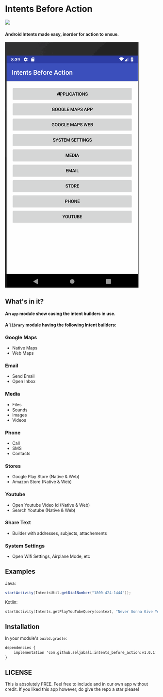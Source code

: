 # Intents Before Action
[![](https://jitpack.io/v/seljabali/intents_before_action.svg)](https://jitpack.io/#seljabali/intents_before_action)
#### Android Intents made easy, inorder for action to ensue.

![Demo](https://github.com/seljabali/intents_before_action/blob/master/app/src/main/res/mipmap-mdpi/intents_before_action.gif)

## What's in it?
#### An `app` module show casing the intent builders in use.
#### A `library` module having the following Intent builders:

### Google Maps
- Native Maps 
- Web Maps
### Email
- Send Email
- Open Inbox
### Media
- Files
- Sounds
- Images
- Videos
### Phone
- Call
- SMS
- Contacts
### Stores
- Google Play Store (Native & Web)
- Amazon Store (Native & Web)
### Youtube
- Open Youtube Video Id (Native & Web)
- Search Youtube (Native & Web)
### Share Text
- Builder with addresses, subjects, attachements
### System Settings
- Open Wifi Settings, Airplane Mode, etc

## Examples
Java:
```java
startActivity(IntentsUtil.getDialNumber("1800-424-1444"));
```
Kotlin:
```kotlin
startActivity(Intents.getPlayYouTubeQuery(context, "Never Gonna Give You Up"))
```

## Installation
In your module's `build.gradle`:
```
dependencies {
    implementation 'com.github.seljabali:intents_before_action:v1.0.1'
}
```

## LICENSE
This is absolutely FREE. Feel free to include and in our own app without credit. If you liked this app however, do give the repo a star please!
